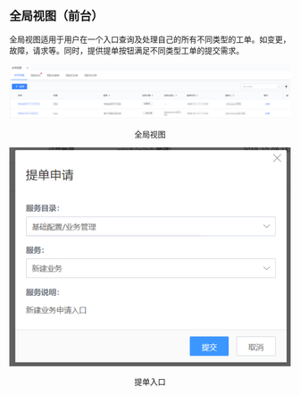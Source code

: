 ## 全局视图（前台）

全局视图适用于用户在一个入口查询及处理自己的所有不同类型的工单。如变更，故障，请求等。同时，提供提单按钮满足不同类型工单的提交需求。

![](../../media/b742e289efcc28820bf371e1da13db3e.png)

<center>全局视图</center>

![](../../media/eb1d3bb62eac3cd8d7de6b1dda2953a4.png)

<center>提单入口</center>